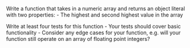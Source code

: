 Write a function that takes in a numeric array and returns an object literal with two properties: - The highest and second highest value in the array

Write at least four tests for this function - Your tests should cover basic functionality - Consider any edge cases for your function, e.g. will your function still operate on an array of floating point integers?